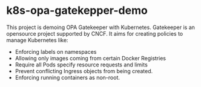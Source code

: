# k8s-opa-gatekepper-demo


This project is demoing OPA Gatekeeper with Kubernetes. Gatekeeper is an opensource project supported by CNCF. It aims for creating policies to manage Kubernetes like:
* Enforcing labels on namespaces
* Allowing only images coming from certain Docker Registries
* Require all Pods specify resource requests and limits
* Prevent conflicting Ingress objects from being created.
* Enforcing running containers as non-root.
